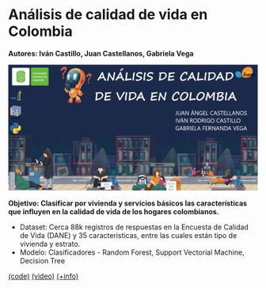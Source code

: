 # Análisis de calidad de vida en Colombia

**Autores: Iván Castillo, Juan Castellanos, Gabriela Vega**



<img src="proyecto/banner.png" width="700px">

**Objetivo: Clasificar por vivienda y servicios básicos las características que influyen en la calidad de vida de los hogares colombianos.**  

- Dataset: Cerca 88k registros de respuestas en la Encuesta de Calidad de Vida (DANE) y 35 caracteristicas, entre las cuales están tipo de vivienda y estrato.
- Modelo: Clasificadores - Random Forest, Support Vectorial Machine, Decision Tree


[(code)](proyecto/ACV_ai_project.ipynb) [(video)](https://youtu.be/jjCJTw0neps) [(+info)](proyecto/presentacion_ACV_ai_project.pdf)

